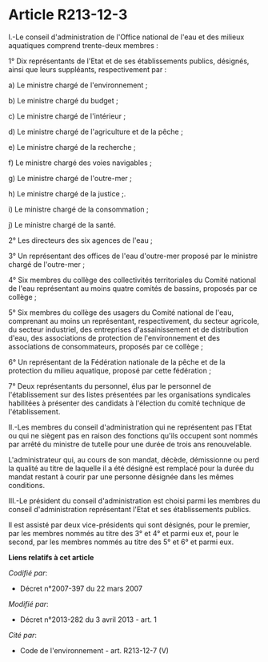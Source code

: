 # Article R213-12-3

I.-Le conseil d'administration de l'Office national de l'eau et des milieux aquatiques comprend trente-deux membres : 

1° Dix représentants de l'Etat et de ses établissements publics, désignés, ainsi que leurs suppléants, respectivement par : 

a) Le ministre chargé de l'environnement ; 

b) Le ministre chargé du budget ; 

c) Le ministre chargé de l'intérieur ; 

d) Le ministre chargé de l'agriculture et de la pêche ; 

e) Le ministre chargé de la recherche ; 

f) Le ministre chargé des voies navigables ; 

g) Le ministre chargé de l'outre-mer ; 

h) Le ministre chargé de la justice ;. 

i) Le ministre chargé de la consommation ; 

j) Le ministre chargé de la santé. 

2° Les directeurs des six agences de l'eau ; 

3° Un représentant des offices de l'eau d'outre-mer proposé par le ministre chargé de l'outre-mer ; 

4° Six membres du collège des collectivités territoriales du Comité national de l'eau représentant au moins quatre comités de
bassins, proposés par ce collège ; 

5° Six membres du collège des usagers du Comité national de l'eau, comprenant au moins un représentant, respectivement, du
secteur agricole, du secteur industriel, des entreprises d'assainissement et de distribution d'eau, des associations de
protection de l'environnement et des associations de consommateurs, proposés par ce collège ; 

6° Un représentant de la Fédération nationale de la pêche et de la protection du milieu aquatique, proposé par cette
fédération ; 

7° Deux représentants du personnel, élus par le personnel de l'établissement sur des listes présentées par les organisations
syndicales habilitées à présenter des candidats à l'élection du comité technique de l'établissement. 

II.-Les membres du conseil d'administration qui ne représentent pas l'Etat ou qui ne siègent pas en raison des fonctions
qu'ils occupent sont nommés par arrêté du ministre de tutelle pour une durée de trois ans renouvelable. 

L'administrateur qui, au cours de son mandat, décède, démissionne ou perd la qualité au titre de laquelle il a été désigné
est remplacé pour la durée du mandat restant à courir par une personne désignée dans les mêmes conditions. 

III.-Le président du conseil d'administration est choisi parmi les membres du conseil d'administration représentant l'Etat et
ses établissements publics. 

Il est assisté par deux vice-présidents qui sont désignés, pour le premier, par les membres nommés au titre des 3° et 4° et
parmi eux et, pour le second, par les membres nommés au titre des 5° et 6° et parmi eux.

**Liens relatifs à cet article**

_Codifié par_:

  - Décret n°2007-397 du 22 mars 2007

_Modifié par_:

  - Décret n°2013-282 du 3 avril 2013 - art. 1

_Cité par_:

  - Code de l'environnement - art. R213-12-7 (V)
